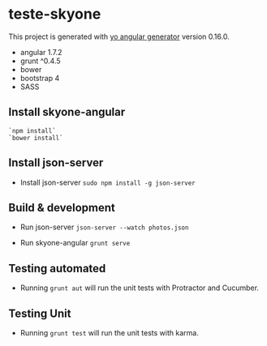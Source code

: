 # teste-skyone

This project is generated with [yo angular generator](https://github.com/yeoman/generator-angular)
version 0.16.0.

- angular 1.7.2
- grunt ^0.4.5
- bower 
- bootstrap 4
- SASS

## Install skyone-angular
	
	`npm install`
	`bower install`

## Install json-server

- Install json-server 
	`sudo npm install -g json-server`


## Build & development

- Run json-server 
	`json-server --watch photos.json`

- Run skyone-angular
	`grunt serve`

## Testing automated

- Running `grunt aut` will run the unit tests with Protractor and Cucumber.

## Testing Unit

- Running `grunt test` will run the unit tests with karma.
